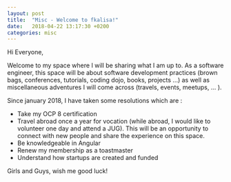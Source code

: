 ```yaml
---
layout: post
title:  "Misc - Welcome to fkalisa!"
date:   2018-04-22 13:17:30 +0200
categories: misc
---
```

<p>
Hi Everyone,

Welcome to my space where I will be sharing what I am up to. As a software engineer, this space will be about software
development practices (brown bags, conferences, tutorials, coding dojo, books, projects ...)
as well as miscellaneous adventures I will come across (travels, events, meetups, ... ).

<!--more-->

Since january 2018, I have taken some resolutions which are :

<ul>
<li> Take my OCP 8 certification</li>
<li> Travel abroad once a year for vocation (while abroad, I would like to volunteer one day and attend a JUG).
This will be an opportunity to connect with new people and share the experience on this space.
</li>
<li> Be knowledgeable in Angular </li>
<li> Renew my membership as a toastmaster</li>
<li> Understand how startups are created and funded</li>
</ul>

Girls and Guys, wish me good luck!
</p>

